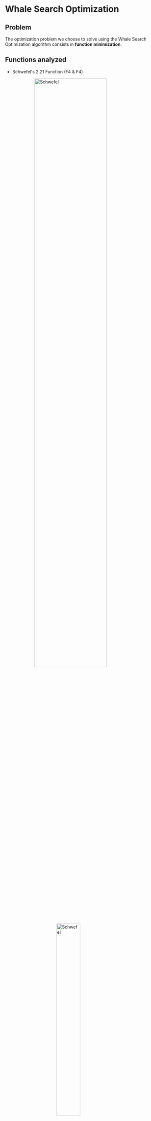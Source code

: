 # Whale Search Optimization

## Problem
The optimization problem we choose to solve using the Whale Search Optimization algorithm consists in **function minimization**.

## Functions analyzed
- Schwefel's 2.21 Function (F4 & F4)  
    
  <img 
      style="display: block; 
            margin-left: auto;
            margin-right: auto;
            width: 70%;"
      src="https://al-roomi.org/multimedia/Unconstrained_Benchmarks/ndimensional/SchwefelFunction221/3D_SchwefelFunction221.jpg" 
      alt="Schwefel">
  </img>
    
  <img 
      style="display: block; 
            margin-left: auto;
            margin-right: auto;
            width: 40%;"
      src="static\Schwefel_2.21.svg" 
      alt="Schwefel">
  </img>
  
- Ackley's function (F10 & F7)  
    
  <img 
      style="display: block; 
            margin-left: auto;
            margin-right: auto;
            width: 70%;"
      src="https://www.sfu.ca/~ssurjano/ackley.png" 
      alt="Ackley">
  </img>
    
  <img 
      style="display: block; 
            margin-left: auto;
            margin-right: auto;
            width:70%;"
      src="static\Ackley.svg" 
      alt="Schwefel">
  </img>

- Griewank's Function (F11 & F9)  
    
  <img 
      style="display: block; 
            margin-left: auto;
            margin-right: auto;
            width: 70%;"
      src="https://al-roomi.org/multimedia/Unconstrained_Benchmarks/ndimensional/GeneralizedGriewankFunction/3D_GeneralizedGriewankFunction.jpg" 
      alt="Griewank">
  </img>
    
  <img 
      style="display: block; 
            margin-left: auto;
            margin-right: auto;
            width:50%;"
      src="static\Griewank.svg" 
      alt="Schwefel">
  </img>

Image sources: 
- Surjanovic, S. & Bingham, D. (2013). Virtual Library of Simulation Experiments: Test Functions and Datasets. http://www.sfu.ca/~ssurjano.
- Ali R. Al-Roomi (2015). Unconstrained Single-Objective Benchmark Functions Repository [https://www.al-roomi.org/benchmarks/unconstrained]. Halifax, Nova Scotia, Canada: Dalhousie University, Electrical and Computer Engineering.

## Whale Optimization Algorithm

Algorithm overview:
    
### Phase 1: Encircling Prey
Whales assume that the current best solution is the prey, and all other whales update their positions to move toward it.

Equations:
- Calculate distance to best solution: `D = |C * X_best - X|`
  
- Update position: `X(t + 1) = X_best - A * D`

Parameters:
- X = current whale position
- X_best = position of the best whale (best solution found so far)
- A and C = coefficient vectors that influence movement
- D = distance between current whale and best whale
- t = current iteration

How A and C are calculated: `A = 2 * a * r - a`, `C = 2 * r`

Where:
- a decreases from 2 → 0 over time (controls exploration vs exploitation)
- r is a random number in [0, 1]

### Phase 2: Bubble-Net Attacking Method (Exploitation Phase)
Whales use two behaviors to simulate hunting prey in water:

1. Shrinking Encircling Mechanism
  As a → 0, the whale gets closer to the prey.  
  Smaller |A| (< 1) pulls whale near X_best.

2. Spiral Updating Position  
  ```python
    X(t + 1) = D * e^(b * l) * cos(2πl) + X_best
  ```

Where:
- D = |X_best - X|
- b = constant defining spiral shape
- l = random number in [–1, 1]
- e^(...) * cos(...) = models the spiral movement of whales around prey

Combined Model (probabilistic behavior)

- The whale chooses either of the two methods with 50% probability:  
```python
  X(t + 1) = {
    X_best - A * D                        if p < 0.5
    D * e^(b * l) * cos(2πl) + X_best     if p ≥ 0.5
  }
```

Where p is a random number in [0, 1].

### Phase 3: Search for Prey (Exploration Phase)
When whales explore instead of exploit, they move relative to a random whale:

```python
  D = |C * X_rand - X|
  X(t + 1) = X_rand - A * D
```

Here:
- X_rand = position of a randomly selected whale
- Used when |A| > 1 to move whales away from the best and encourage exploration

```python
Initialize whale population
Evaluate fitness and get X_best

while (not max iterations):
    for each whale:
        Update a, A, C, l, p
        if p < 0.5:
            if |A| < 1:
                use encircling update (toward X_best)
            else:
                use exploration update (toward random X)
        else:
            use spiral update (around X_best)
        Correct position if out of bounds
    Evaluate fitness
    Update X_best if needed
```

##  Improved Whale Optimization Algorithm

### 1. *Why Improve WOA?*

The *Standard Whale Optimization Algorithm (WOA)* is inspired by how humpback whales hunt prey using bubble-net feeding. While effective, it suffers from:

* *Premature convergence*: it can get stuck in local optima.
* *Weak exploration*: it often fails to search new areas of the solution space effectively.

The *Improved WOA (IWOA)* was designed specifically to fix these issues.

### 2. *Key Differences Between IWOA and WOA*

### *Hybrid with Differential Evolution (DE)*

* *IWOA combines WOA with the mutation operator from Differential Evolution (DE)*.
* DE is strong at exploring the search space, so this combination enhances WOA’s exploration capabilities.
* Standard WOA does not use DE—it’s purely inspired by whale behavior.

### *Hybrid Search Operator*

* IWOA uses a *hybrid operator* that merges:

  * DE’s mutation
  * WOA’s encircling, prey-searching, and spiral behaviors
* It separates the algorithm into two distinct parts:

  * *Exploration part*: uses DE mutation + WOA's prey search
  * *Exploitation part*: uses WOA’s shrinking circle and spiral update

### **Adaptive Exploration–Exploitation Balance (with k)**

* IWOA introduces a new parameter k (defined in Eq. 8 in the paper).
* k starts at *1* and *gradually decreases to 0* over time.
* This lets the algorithm *explore more in early iterations* and *exploit more in later ones*.
* Standard WOA also switches between exploration/exploitation (using A and random p), but IWOA’s k-based control is more *systematic and adaptive*.

### *Elitism*

* IWOA is *elitist*, meaning it always keeps the best solution between:

  * the current whale position Xi, and
  * the new candidate position Ui from the DE-based mutation.
* In standard WOA, new positions replace the old ones directly without comparing fitness.

### *Selection Method*

* IWOA uses a *selection strategy similar to Differential Evolution*, helping it maintain diversity and choose better offspring.

### *Performance*

* In experiments, *IWOA outperforms WOA, especially on **complex, multimodal test functions* (those with many local optima).
* It finds better solutions but might take slightly more time to converge due to the deeper exploration.

## IWOA vs WOA - Summary table


| Feature                        | WOA (Standard)   | IWOA (Improved)                  |
| ------------------------------ | ---------------- | -------------------------------- |
| Exploration capability         | Weak             | Strong (via DE mutation)         |
| Premature convergence          | Possible         | Reduced                          |
| Hybrid with DE                 | No             | Yes                            |
| Adaptive balance control       | Basic (A, p) | Advanced (via decreasing k)    |
| Elitism                        | Not guaranteed | Always selects better solution |
| Selection method               | WOA-style        | DE-style                         |
| Performance on multimodal      | Moderate         | High                             |
| Spiral + encircling behavior   | Yes            | Yes                            |
| Random agent-based exploration | Yes            | Enhanced with DE mutation      |
  

Think of WOA as a group of whales hunting based on instinct. They might succeed, but they sometimes get confused or swim in circles.

Now imagine IWOA as whales that:

* Still use instinct,
* But also share smart strategies from other sea creatures (DE),
* Learn over time when to explore and when to focus,
* And always keep the best fish they catch.

## Papers Analyzed
1. Seyedali Mirjalili, Andrew Lewis, The Whale Optimization Algorithm, Advances in Engineering Software, Volume 95, 2016, Pages 51-67, ISSN 0965-9978, https://doi.org/10.1016/j.advengsoft.2016.01.008.
  
2. Xiang Wang, Liangsa Wang, Han Li, Yibin Guo, An Improved Whale Optimization Algorithm for Global Optimization and Realized Volatility Prediction, Computers, Materials and Continua, Volume 77, Issue 3, 2023, Pages 2935-2969, ISSN 1546-2218, https://doi.org/10.32604/cmc.2023.044948.

## Results for the selected functions
### 1. WOA - Seyedali Mirjalili, Andrew Lewis
WOA algorithm performance compared with PSO, GSA, DE.  
  
| F   | WOA ave     | WOA std   | PSO ave    | PSO std   | GSA ave    | GSA std   | DE ave     | DE std    |
|-----|-------------|-----------|------------|-----------|------------|-----------|------------|-----------|
| F4 - Schwefel 2.21 | 0.072581    | 0.39747   | 1.086481   | 0.317039  | 7.35487    | 1.741452  | 0          | 0         |
| F10 - Ackley | 7.4043      | 9.897572  | 0.276015   | 0.50901   | 0.062087   | 0.23628   | 9.7E−08    | 4.2E−08   |
| F11 - Griewank | 0.000289    | 0.001586  | 0.009215   | 0.007724  | 27.70154   | 5.040343  | 0          | 0         |

### 2. IWOA - Xiang Wang, Liangsa Wang, Han Li, Yibin Guo
IWOA algorithm performance compared with DE and WOA.
  
| Fun. | DE mean  | DE Std.  | WOA mean  | WOA Std.  | IWOA mean | IWOA Std. |
|------|----------|----------|-------------|-------------|-----------|-----------|
| F4 - Schwefel 2.21 | 0.0011   | 0.0014   | 34.517    | 27.501    | 1.13e−4   | 1.38e−4   |
| F7 - Ackley | 1.9390   | 1.1466   | 7.93e−9   | 1.40e−9   | 8.85e−9   | 8.2e−10   |
| F9 - Griewank | 0.0162   | 0.0200   | 0.0018    | 0.0046    | 0.0027    | 0.0065    |
